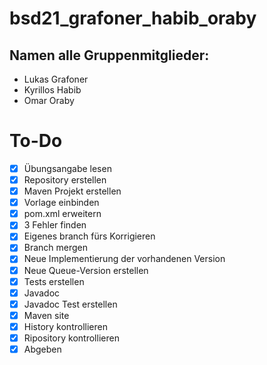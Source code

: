 # bsd21_grafoner_habib_oraby
## Namen alle Gruppenmitglieder:
* Lukas Grafoner
* Kyrillos Habib
* Omar Oraby

# To-Do
- [x] Übungsangabe lesen
- [x] Repository erstellen
- [x] Maven Projekt erstellen
- [x] Vorlage einbinden
- [x] pom.xml erweitern
- [x] 3 Fehler finden
- [x] Eigenes branch fürs Korrigieren
- [x] Branch mergen
- [x] Neue Implementierung der vorhandenen Version
- [x] Neue Queue-Version erstellen
- [x] Tests erstellen
- [x] Javadoc
- [x] Javadoc Test erstellen
- [x] Maven site
- [x] History kontrollieren
- [x] Ripository kontrollieren
- [x] Abgeben
